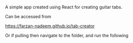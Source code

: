 A simple app created using React for creating guitar tabs. 

Can be accessed from 

https://farzan-nadeem.github.io/tab-creator

Or if pulling then navigate to the folder, and run the following

```npm start